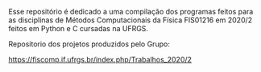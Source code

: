 Esse repositório é dedicado a uma compilação dos programas feitos para as disciplinas de Métodos Computacionais da Física FIS01216 em 2020/2 feitos em Python e C cursadas na UFRGS.

Repositorio dos projetos produzidos pelo Grupo:

https://fiscomp.if.ufrgs.br/index.php/Trabalhos_2020/2
